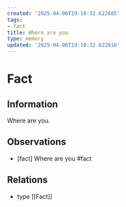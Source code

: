 ```yaml
---
created: '2025-04-06T19:10:32.622605'
tags:
- fact
title: Where are you
type: memory
updated: '2025-04-06T19:10:32.622616'
---
```


# Fact

## Information

Where are you.

## Observations

- [fact] Where are you #fact

## Relations

- type [[Fact]]
